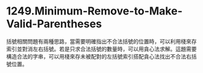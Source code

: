 # 1249.Minimum-Remove-to-Make-Valid-Parentheses

括號相關問題有兩種思路，當需要明確指出不合法括號的位置時，可以利用棧來存索引並對消左右括號。若是只求合法括號的數量時，可以用貪心法求解。這題需要構造合法的字串，可以用棧來存未被配對的左括號索引搭配貪心法找出不合法右括號位置。
